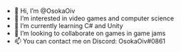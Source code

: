 - 👋 Hi, I’m @OsokaOiv
- 👀 I’m interested in video games and computer science
- 🌱 I’m currently learning C# and Unity
- 💞️ I’m looking to collaborate on games in game jams
- 📫 You can contact me on Discord: OsokaOiv#0861

<!---
OsokaOiv/OsokaOiv is a ✨ special ✨ repository because its `README.md` (this file) appears on your GitHub profile.
You can click the Preview link to take a look at your changes.
--->

